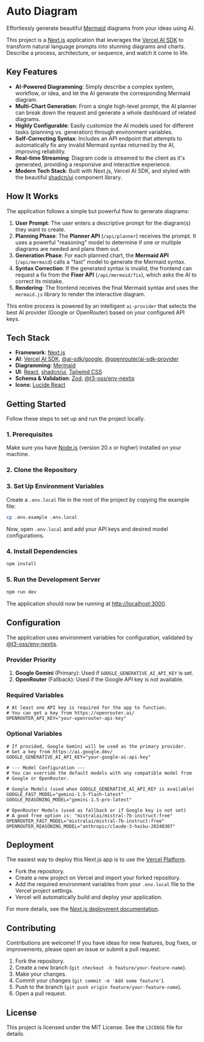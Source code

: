 # Auto Diagram

Effortlessly generate beautiful [Mermaid](https://mermaid.js.org/) diagrams from your ideas using AI.

This project is a [Next.js](https://nextjs.org) application that leverages the [Vercel AI SDK](https://sdk.vercel.ai/) to transform natural language prompts into stunning diagrams and charts. Describe a process, architecture, or sequence, and watch it come to life.

<!-- Optional: Add a screenshot or a GIF of the application in action -->
<!-- ![Screenshot of Mermaid Sketch AI](./screenshot.png) -->

## Key Features

- **AI-Powered Diagramming**: Simply describe a complex system, workflow, or idea, and let the AI generate the corresponding Mermaid diagram.
- **Multi-Chart Generation**: From a single high-level prompt, the AI planner can break down the request and generate a whole dashboard of related diagrams.
- **Highly Configurable**: Easily customize the AI models used for different tasks (planning vs. generation) through environment variables.
- **Self-Correcting Syntax**: Includes an API endpoint that attempts to automatically fix any invalid Mermaid syntax returned by the AI, improving reliability.
- **Real-time Streaming**: Diagram code is streamed to the client as it's generated, providing a responsive and interactive experience.
- **Modern Tech Stack**: Built with Next.js, Vercel AI SDK, and styled with the beautiful [shadcn/ui](https://ui.shadcn.com/) component library.

## How It Works

The application follows a simple but powerful flow to generate diagrams:

1.  **User Prompt**: The user enters a descriptive prompt for the diagram(s) they want to create.
2.  **Planning Phase**: The **Planner API** (`/api/planner`) receives the prompt. It uses a powerful "reasoning" model to determine if one or multiple diagrams are needed and plans them out.
3.  **Generation Phase**: For each planned chart, the **Mermaid API** (`/api/mermaid`) calls a "fast" model to generate the Mermaid syntax.
4.  **Syntax Correction**: If the generated syntax is invalid, the frontend can request a fix from the **Fixer API** (`/api/mermaid/fix`), which asks the AI to correct its mistake.
5.  **Rendering**: The frontend receives the final Mermaid syntax and uses the `mermaid.js` library to render the interactive diagram.

This entire process is powered by an intelligent `ai-provider` that selects the best AI provider (Google or OpenRouter) based on your configured API keys.

## Tech Stack

- **Framework**: [Next.js](https://nextjs.org)
- **AI**: [Vercel AI SDK](https://sdk.vercel.ai/docs), [@ai-sdk/google](https://sdk.vercel.ai/docs/guides/providers/google-gemini), [@openrouter/ai-sdk-provider](https://github.com/OpenRouter/ai-sdk-provider)
- **Diagramming**: [Mermaid](https://mermaid.js.org/)
- **UI**: [React](https://react.dev/), [shadcn/ui](https://ui.shadcn.com/), [Tailwind CSS](https://tailwindcss.com/)
- **Schema & Validation**: [Zod](https://zod.dev/), [@t3-oss/env-nextjs](https://env.t3.gg/)
- **Icons**: [Lucide React](https://lucide.dev/guide/packages/lucide-react)

## Getting Started

Follow these steps to set up and run the project locally.

### 1. Prerequisites

Make sure you have [Node.js](https://nodejs.org/en) (version 20.x or higher) installed on your machine.

### 2. Clone the Repository

### 3. Set Up Environment Variables

Create a `.env.local` file in the root of the project by copying the example file:

```bash
cp .env.example .env.local
```

Now, open `.env.local` and add your API keys and desired model configurations.

### 4. Install Dependencies

```bash
npm install
```

### 5. Run the Development Server

```bash
npm run dev
```

The application should now be running at [http://localhost:3000](http://localhost:3000).

## Configuration

The application uses environment variables for configuration, validated by [@t3-oss/env-nextjs](https://env.t3.gg/).

### Provider Priority

1.  **Google Gemini** (Primary): Used if `GOOGLE_GENERATIVE_AI_API_KEY` is set.
2.  **OpenRouter** (Fallback): Used if the Google API key is not available.

### Required Variables

```env
# At least one API key is required for the app to function.
# You can get a key from https://openrouter.ai/
OPENROUTER_API_KEY="your-openrouter-api-key"
```

### Optional Variables

```env
# If provided, Google Gemini will be used as the primary provider.
# Get a key from https://ai.google.dev/
GOOGLE_GENERATIVE_AI_API_KEY="your-google-ai-api-key"

# --- Model Configuration ---
# You can override the default models with any compatible model from
# Google or OpenRouter.

# Google Models (used when GOOGLE_GENERATIVE_AI_API_KEY is available)
GOOGLE_FAST_MODEL="gemini-1.5-flash-latest"
GOOGLE_REASONING_MODEL="gemini-1.5-pro-latest"

# OpenRouter Models (used as fallback or if Google key is not set)
# A good free option is: "mistralai/mistral-7b-instruct:free"
OPENROUTER_FAST_MODEL="mistralai/mistral-7b-instruct:free"
OPENROUTER_REASONING_MODEL="anthropic/claude-3-haiku-20240307"
```

## Deployment

The easiest way to deploy this Next.js app is to use the [Vercel Platform](https://vercel.com/new).

- Fork the repository.
- Create a new project on Vercel and import your forked repository.
- Add the required environment variables from your `.env.local` file to the Vercel project settings.
- Vercel will automatically build and deploy your application.

For more details, see the [Next.js deployment documentation](https://nextjs.org/docs/app/building-your-application/deploying).

## Contributing

Contributions are welcome! If you have ideas for new features, bug fixes, or improvements, please open an issue or submit a pull request.

1.  Fork the repository.
2.  Create a new branch (`git checkout -b feature/your-feature-name`).
3.  Make your changes.
4.  Commit your changes (`git commit -m 'Add some feature'`).
5.  Push to the branch (`git push origin feature/your-feature-name`).
6.  Open a pull request.

## License

This project is licensed under the MIT License. See the `LICENSE` file for details.
